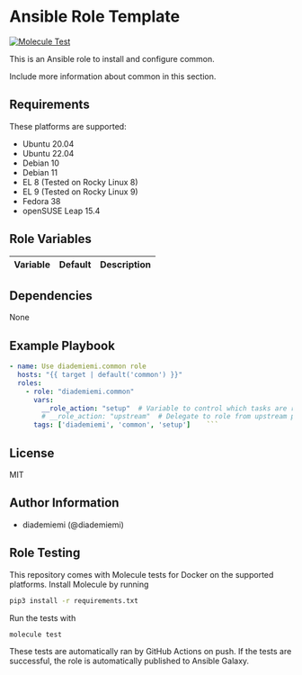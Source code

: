 Ansible Role Template
=========

[![Molecule Test](https://github.com/diademiemi/ansible_role_common/actions/workflows/molecule.yml/badge.svg)](https://github.com/diademiemi/ansible_role_common/actions/workflows/molecule.yml)

This is an Ansible role to install and configure common.

Include more information about common in this section.

Requirements
------------
These platforms are supported:
- Ubuntu 20.04  
- Ubuntu 22.04  
- Debian 10  
- Debian 11  
- EL 8 (Tested on Rocky Linux 8)  
- EL 9 (Tested on Rocky Linux 9)  
- Fedora 38  
- openSUSE Leap 15.4

<!--
- List hardware requirements here  
-->

Role Variables
--------------

Variable | Default | Description
--- | --- | ---
<!--
`variable` | `default` | Variable example
`long_variable` | See [defaults/main.yml](./defaults/main.yml) | Variable referring to defaults
`distro_specific_variable` | See [vars/debian.yml](./vars/debian.yml) | Variable referring to distro-specific variables
-->

Dependencies
------------
<!-- List dependencies on other roles or criteria -->
None

Example Playbook
----------------

```yaml
- name: Use diademiemi.common role
  hosts: "{{ target | default('common') }}"
  roles:
    - role: "diademiemi.common"
      vars:
        __role_action: "setup"  # Variable to control which tasks are ran
        # __role_action: "upstream"  # Delegate to role from upstream provider
      tags: ['diademiemi', 'common', 'setup']    ```

```

License
-------

MIT

Author Information
------------------

- diademiemi (@diademiemi)

Role Testing
------------

This repository comes with Molecule tests for Docker on the supported platforms.
Install Molecule by running

```bash
pip3 install -r requirements.txt
```

Run the tests with

```bash
molecule test
```

These tests are automatically ran by GitHub Actions on push. If the tests are successful, the role is automatically published to Ansible Galaxy.

